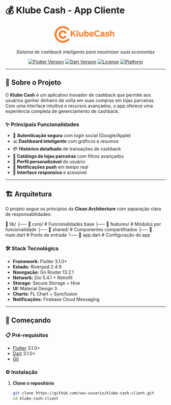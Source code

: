 # 💰 Klube Cash - App Cliente

<div align="center">
  <img src="assets/images/logo.png" alt="Klube Cash Logo" width="200"/>
  
  <p><em>Sistema de cashback inteligente para maximizar suas economias</em></p>
  
  [![Flutter Version](https://img.shields.io/badge/Flutter-3.1.0+-blue.svg)](https://flutter.dev/)
  [![Dart Version](https://img.shields.io/badge/Dart-3.1.0+-blue.svg)](https://dart.dev/)
  [![License](https://img.shields.io/badge/License-MIT-green.svg)](LICENSE)
  [![Platform](https://img.shields.io/badge/Platform-iOS%20%7C%20Android-lightgrey.svg)](https://flutter.dev/)
</div>

---

## 📱 Sobre o Projeto

O **Klube Cash** é um aplicativo inovador de cashback que permite aos usuários ganhar dinheiro de volta em suas compras em lojas parceiras. Com uma interface intuitiva e recursos avançados, o app oferece uma experiência completa de gerenciamento de cashback.

### ✨ Principais Funcionalidades

- 🔐 **Autenticação segura** com login social (Google/Apple)
- 📊 **Dashboard inteligente** com gráficos e resumos
- 💳 **Histórico detalhado** de transações de cashback
- 🏪 **Catálogo de lojas parceiras** com filtros avançados
- 👤 **Perfil personalizável** do usuário
- 🔔 **Notificações push** em tempo real
- 📱 **Interface responsiva** e acessível

---

## 🏗️ Arquitetura

O projeto segue os princípios da **Clean Architecture** com separação clara de responsabilidades:

📁 lib/
├── 🔧 core/           # Funcionalidades base
├── 🎯 features/       # Módulos por funcionalidade
├── 🎨 shared/         # Componentes compartilhados
├── 📄 main.dart       # Ponto de entrada
└── 🚀 app.dart        # Configuração do app

### 🛠️ Stack Tecnológica

- **Framework:** Flutter 3.1.0+
- **Estado:** Riverpod 2.4.9
- **Navegação:** Go Router 13.2.1
- **Network:** Dio 5.4.1 + Retrofit
- **Storage:** Secure Storage + Hive
- **UI:** Material Design 3
- **Charts:** FL Chart + Syncfusion
- **Notificações:** Firebase Cloud Messaging

---

## 🚀 Começando

### 📋 Pré-requisitos

- [Flutter](https://docs.flutter.dev/get-started/install) 3.1.0+
- [Dart](https://dart.dev/get-dart) 3.1.0+
- [Git](https://git-scm.com/)

### ⚙️ Instalação

1. **Clone o repositório**
   ```bash
   git clone https://github.com/seu-usuario/klube-cash-client.git
   cd klube-cash-client
